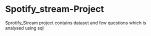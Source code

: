 # Spotify_stream-Project
Sprotify_Stream project contains dataset and few questions which is analysed using sql
